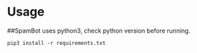 # Usage

##SpamBot uses python3, check python version before running.

`pip3 install -r requirements.txt`
